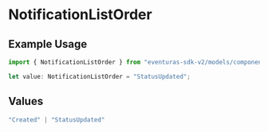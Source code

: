 # NotificationListOrder

## Example Usage

```typescript
import { NotificationListOrder } from "eventuras-sdk-v2/models/components";

let value: NotificationListOrder = "StatusUpdated";
```

## Values

```typescript
"Created" | "StatusUpdated"
```